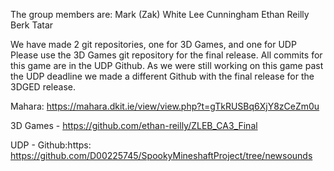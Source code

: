﻿
The group members are:
Mark (Zak) White
Lee Cunningham
Ethan Reilly
Berk Tatar

We have made 2 git repositories, one for 3D Games, and one for UDP
Please use the 3D Games git repository for the final release.
All commits for this game are in the UDP Github. As we were still working on this game past 
the UDP deadline we made a different Github with the final release for the 3DGED release.

Mahara: https://mahara.dkit.ie/view/view.php?t=gTkRUSBq6XjY8zCeZm0u

3D Games - https://github.com/ethan-reilly/ZLEB_CA3_Final

UDP - Github:https: https://github.com/D00225745/SpookyMineshaftProject/tree/newsounds






